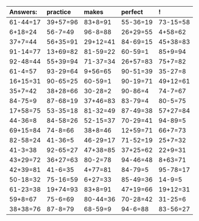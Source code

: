 | Answers: | practice | makes | perfect | ! |
| :--- | :--- | :--- | :--- | :--- |
| 61-44=17 | 39+57=96 | 83+8=91 | 55-36=19 | 73-15=58 | 
| 6+18=24 | 56-7=49 | 96-8=88 | 26+29=55 | 4+58=62 | 
| 37+7=44 | 56+35=91 | 29+12=41 | 84-69=15 | 45+38=83 | 
| 91-14=77 | 13+69=82 | 81-59=22 | 60-59=1 | 85+9=94 | 
| 92-48=44 | 55+39=94 | 71-37=34 | 26+57=83 | 75+7=82 | 
| 61-4=57 | 93-29=64 | 9+56=65 | 90-51=39 | 35-27=8 | 
| 16+15=31 | 90-65=25 | 60-59=1 | 90-19=71 | 49+12=61 | 
| 35+7=42 | 38+28=66 | 30-28=2 | 90-86=4 | 74-7=67 | 
| 84-75=9 | 87-68=19 | 37+46=83 | 83-79=4 | 80-5=75 | 
| 17+58=75 | 53-35=18 | 81-32=49 | 87-49=38 | 57+27=84 | 
| 44-36=8 | 84-58=26 | 52-15=37 | 70-29=41 | 94-89=5 | 
| 69+15=84 | 74-8=66 | 38+8=46 | 12+59=71 | 66+7=73 | 
| 82-58=24 | 41-36=5 | 46-29=17 | 71-52=19 | 25+7=32 | 
| 41-3=38 | 92-65=27 | 47+38=85 | 37+25=62 | 22+9=31 | 
| 43+29=72 | 36+27=63 | 80-2=78 | 94-46=48 | 8+63=71 | 
| 42+39=81 | 41-6=35 | 4+77=81 | 84-79=5 | 95-78=17 | 
| 50-18=32 | 75-16=59 | 6+27=33 | 85-49=36 | 14-9=5 | 
| 61-23=38 | 19+74=93 | 83+8=91 | 47+19=66 | 19+12=31 | 
| 59+8=67 | 75-6=69 | 80-44=36 | 70-28=42 | 31-25=6 | 
| 38+38=76 | 87-8=79 | 68-59=9 | 94-6=88 | 83-56=27 | 
